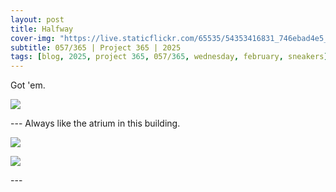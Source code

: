 ```yaml
---
layout: post
title: Halfway
cover-img: "https://live.staticflickr.com/65535/54353416831_746ebad4e5_h.jpg"
subtitle: 057/365 | Project 365 | 2025
tags: [blog, 2025, project 365, 057/365, wednesday, february, sneakers]
---
```

<style>
  .intro-header.big-img {
    background-position:center; 
  }
</style>
Got 'em.
<p class="post-img-wrap">
  <img src="https://live.staticflickr.com/65535/54353637043_bcd7138db3_h.jpg">
</p>
---
Always like the atrium in this building.
<p class="post-img-wrap">
  <img src="https://live.staticflickr.com/65535/54353820890_9ce96156b0_h.jpg">
</p>
<p class="post-img-wrap">
  <img src="https://live.staticflickr.com/65535/54353416831_746ebad4e5_h.jpg">
</p>
---
